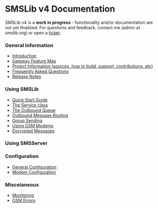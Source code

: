 # SMSLib v4 Documentation

SMSLib v4 is a **work in progress** - functionality and/or documentation are not yet finalized.
For questions and feedback, contact me (admin at smslib.org) or open a [ticket](https://github.com/smslib/smslib/issues).

### General information

* [Introduction](https://github.com/smslib/smslib/wiki/Introduction)
* [Gateway Feature Map](https://github.com/smslib/smslib/wiki/GatewayFeatureMap)
* [Project Information (sources, how to build, support, contributions, etc)](https://github.com/smslib/smslib/wiki/ProjectInformation)
* [Frequently Asked Questions](https://github.com/smslib/smslib/wiki/FAQ)
* [Release Notes](https://github.com/smslib/smslib/wiki/ReleaseNotes)

### Using SMSLib

* [Quick Start Guide](https://github.com/smslib/smslib/wiki/QuickStartGuide)
* [The Service class](https://github.com/smslib/smslib/wiki/TheServiceClass)
* [The Outbound Queue](https://github.com/smslib/smslib/wiki/TheOutboundQueue)
* [Outbound Message Routing](https://github.com/smslib/smslib/wiki/OutboundMessageRouting)
* [Group Sending](https://github.com/smslib/smslib/wiki/GroupSending)
* [Using GSM Modems](https://github.com/smslib/smslib/wiki/UsingGSMModems)
* [Encrypted Messages](https://github.com/smslib/smslib/wiki/EncryptedMessages)

### Using SMSServer

### Configuration
* [General Configuration](https://github.com/smslib/smslib/wiki/GeneralConfiguration)
* [Modem Configuration](https://github.com/smslib/smslib/wiki/ModemConfiguration)

### Miscelaneous
* [Monitoring](https://github.com/smslib/smslib/wiki/Monitoring)
* [GSM Errors](https://github.com/smslib/smslib/wiki/GSMErrors)
